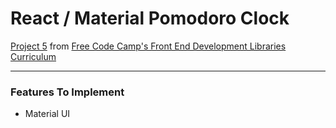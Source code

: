 # React / Material Pomodoro Clock

[Project 5](https://www.freecodecamp.org/learn/front-end-development-libraries/front-end-development-libraries-projects/build-a-25--5-clock) from [Free Code Camp's Front End Development Libraries Curriculum](https://www.freecodecamp.org/learn/front-end-development-libraries)

---

### Features To Implement

* Material UI
